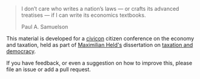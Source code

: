 > I don’t care who writes a nation’s laws — or crafts its advanced treatises — if I can write its economics textbooks.
>
> Paul A. Samuelson

This material is developed for a [civicon](http://www.civicon.de) citizen conference on the economy and taxation, held as part of [Maximilian Held's](http://www.maxheld.de) dissertation on [taxation and democracy](http://www.maxheld.de/schumpeter).

If you have feedback, or even a suggestion on how to improve this, please file an issue or add a pull request.